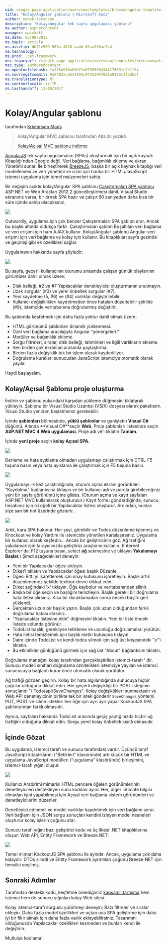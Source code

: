 ```yaml
---
uid: single-page-application/overview/templates/breezeangular-template
title: "Kolay/Angular şablonu | Microsoft Docs"
author: madskristensen
description: "Kolay/Angular tek sayfa uygulaması şablonu"
ms.author: aspnetcontent
manager: wpickett
ms.date: 03/08/2013
ms.topic: article
ms.assetid: db31e909-563a-4516-aadd-62aa210ac7e4
ms.technology: 
ms.prod: .net-framework
msc.legacyurl: /single-page-application/overview/templates/breezeangular-template
msc.type: authoredcontent
ms.openlocfilehash: faf28a510a83b7fa07585904344176601c2e1f34
ms.sourcegitcommit: 9a9483aceb34591c97451997036a9120c3fe2baf
ms.translationtype: MT
ms.contentlocale: tr-TR
ms.lasthandoff: 11/10/2017
---
```

<a name="breezeangular-template"></a>Kolay/Angular şablonu
====================
tarafından [Kristensen Mads](https://github.com/madskristensen)

> Kolay/Angular MVC şablonu tarafından Atla zil yazıldı
> 
> [Kolay/Açısal MVC şablonu indirme](https://go.microsoft.com/fwlink/?LinkId=286437)


[AngularJS](http://angularjs.org) tek sayfa uygulamaları (SPAs) oluşturmak için bir açık kaynak Kitaplığı'ndan Google değil. Veri bağlama, bağımlılık ekleme ve ekran Yönetimi sunar. İle birleştirerek [BreezeJS](http://www.breezejs.com/?utm_source=ms-spa), başka bir açık kaynak kitaplığı veri modellemesi ve veri yönetimi ve sizin için harika bir HTML/JavaScript istemci uygulama için temel malzemeleri sahip.

Bir değişim açıktır kolay/Angular SPA şablonu [Çakıştırmaları SPA şablonu](../introduction/knockoutjs-template.md) ASP.NET ve Web Araçları 2012.2 güncelleştirmesi dahil. Visual Studio ekranınız varsa, bir örnek SPA hazır ve çalışır 60 saniyeden daha kısa bir süre içinde sahip olacaksınız.

![](http://www.breezejs.com/sites/all/images/spa-template/NgRunningTodoPage.png)

Outwardly, uygulama için çok benzer Çakıştırmaları SPA şablon arar. Ancak bu başlık altında oldukça farklı. Çakıştırmaları şablon Boşaltılan veri bağlama ve veri erişimi için ham AJAX kullanır. Kolay/Angular şablonu Angular veri erişimi için veri bağlama ve kolay için kullanır. Bu kitaplıkları sayfa gezintisi ve geçmişi gibi ek özellikleri sağlar.

Uygulamanın hakkında sayfa şöyledir:

![](http://www.breezejs.com/sites/all/images/spa-template/NgRunningAboutPage.png)

Bu sayfa, geçerli kullanıcının oturumu sırasında çalışan günlük olaylarının görüntüler dahil olmak üzere:

- Disk belleği. #2 ve #7 Yapılacaklar denetleyicisi oluşturmanın unutmayın.
- Uzak sorgular (#3) ve yerel önbellek sorgular (#7).
- Yeni kaydetme (5, #6) ve (#4) varlıklar değiştirilebilir.
- Kullanıcı değişiklikleri kaydetmeden önce hataları düzeltebilir şekilde (#9), istemcide veritabanına doğrulanmış değiştirir.

Bu şablonda keşfetmek için daha fazla yoktur dahil olmak üzere:

- HTML görünümü şablonları dinamik yüklenmesi.
- Özel veri bağlama aracılığıyla Angular "yönergeleri."
- Modüler ve bağımlılık ekleme.
- Sorgu filtreleri, sıralar, disk belleği, tahminleri ve ilgili varlıkların ekleme.
- Veri birden çok ekranları arasında paylaştırma.
- Birden fazla değişiklik tek bir işlem olarak kaydediliyor.
- Doğrulama kuralları sunucudan JavaScript istemciye otomatik olarak yayılır.

Haydi başlayalım.

## <a name="create-a-breezeangular-template-project"></a>Kolay/Açısal Şablonu proje oluşturma

İndirin ve şablonu yukarıdaki karşıdan yükleme düğmesini tıklatarak yükleyin. Şablonu bir Visual Studio Uzantısı (VSIX) dosyası olarak paketlenir. Visual Studio yeniden başlatmanız gerekebilir.

İçinde **şablonları** bölmesinde, **yüklü şablonlar** ve genişletin **Visual C#** düğümü. Altında **Visual C#**seçin **Web**. Proje şablonları listesinde seçin **ASP.NET MVC 4 Web uygulaması**. Proje adı ve'ı tıklatın **Tamam**.

İçinde **yeni proje** seçin **kolay Açısal SPA**.

![](http://www.breezejs.com/sites/all/images/spa-template/SelectBreezeNgSpaTemplate.png)

Derleme ve hata ayıklama olmadan uygulamayı çalıştırmak için CTRL-F5 tuşuna basın veya hata ayıklama ile çalıştırmak için F5 tuşuna basın.

![](http://www.breezejs.com/sites/all/images/spa-template/ZephyrLogin.png)

Uygulamayı ilk kez çalıştırdığında, oturum açma ekranı görüntüler. "Kaydolma" bağlantısına tıklayın ve bir kullanıcı adı ve parola girebileceğiniz yeni bir sayfa görünümü içine glides. (Oturum açma ve kayıt sayfaları ASP.NET MVC kullanılarak oluşturulur.) Kayıt formu gönderdiğinde, sunucu, hesabınız için iki öğeli bir Yapılacaklar listesi oluşturur. Ardından, bunları size sarı bir not üzerinde gösterir.

![](http://www.breezejs.com/sites/all/images/spa-template/TodoList.png)

Artık, kara SPA bulunur. Her şeyi, görebilir ve Todos düzenleme işlenmiş ve Knockout ve kolay Yardım ile istemcide yönetilen karşılaşırsınız. Uygulama bir kullanıcı olarak keşfedin... Ancak bir geliştiricinin göz. Ağ trafiğini yakalamak için tarayıcınızda geliştirici araçlarını kullanın. (Internet Explorer'da: F12 tuşuna basın, select **ağ** sekmesine ve tıklayın **Yakalamayı Başlat**.) Şimdi aşağıdakileri deneyin:

- Yeni bir Yapılacaklar öğesi ekleyin.
- Etiket'i tıklatın ve Yapılacaklar öğesi başlık Düzenle
- Öğesi Bitti'yi işaretlemek için onay kutusunu işaretleyin. Başlık artık düzenlenemez şekilde textbox devre dikkat edin.
- Etiket sağındaki 'x' tıklayın. Öğe kaybolur ve veritabanından silinir.
- Başka bir öğe seçin ve başlığını temizleyin. Başlık gerekli bir doğrulama hata iletisi alırsınız. Kısa bir duraklamadan sonra önceki başlık geri yüklendi.
- Gerçekten uzun bir başlık yazın. Başlık çok uzun olduğundan farklı doğrulama hatası alırsınız.
- "Yapılacaklar listesine ekle" düğmesini tıklatın. Yeni bir liste önceki listede solunda görünür.
- TodoList başlık, gerekliyse tetikleme ve uzunluğu doğrulamaları yürütün.
- Hata iletisi temizlemek için başlık metin kutusuna tıklayın.
- Daire içinde TodoList ve kendi todos silmek için sağ üst köşesindeki "x"'i tıklatın.
- Bu etkinlikler günlüğünü görmek için sağ üst "About" bağlantısını tıklatın.

Doğrulama mantığını kolay tarafından gerçekleştirilen istemci-tarafı ' dir. Sunucu modeli sınıfları doğrulama öznitelikleri istemciye yayılan ve istemci sunucusuyla bağlantı kurar önce otomatik olarak yürütülür.

Ağ trafiği gözden geçirin. Kolay bir hata algılandığında sunucuya hiçbir çağrılar olduğunu dikkat edin. Her geçerli değişikliği bir POST isteğinin sonuçlandı "/ Todo/api/SaveChanges". Kolay değişiklikleri sunmaktadır ve Web API denetleyicinin birlikte tek bir istek gönderir `SaveChanges` yöntemi. PUT, POST ve silme istekleri her öğe için ayrı ayrı yapar KockoutJS SPA şablonundan farklı olmasıdır.

Ayrıca, sayfaları hakkında TodoList arasında geçiş yaptığınızda hiçbir ağ trafiğini olduğuna dikkat edin. Sorgu yerel kolay önbellek kısıtlı olmasıdır.

## <a name="peek-inside"></a>İçinde Gözat

Bu uygulama, istemci tarafı ve sunucu tarafındaki vardır. Üçüncü taraf JavaScript kitaplıklarını ("Betikleri" klasöründe) artı küçük bir HTML ve uygulama JavaScript modülleri ("uygulama" klasöründe) birleşimini, istemci-tarafı yığını oluşur.

![](http://www.breezejs.com/sites/all/images/spa-template/NgClientArchitecture2.png)

Kullanıcı Arabirimi mimarisi HTML pencere öğeleri görünümlerinin denetleyicileri destekleyen sunu koddan ayırır. Her, diğer intimate bilgisi olmadan işini yapabilmesi için Açısal veri bağlama sistem görünümleri ve denetleyicilerini düzenler.

Denetleyici edinmeli ve model varlıklar kaydetmek için veri bağlamı sorar. Veri bağlamı için JSON sorgu sonuçları kendini izleyen model nesneleri oluşturur kolay işlerin çoğunu atar.

Sunucu tarafı yığını bazı geliştirici kodu ve üç ilkesi .NET kitaplıklarına oluşur: Web API, Entity Framework ve Breeze.NET:

![](http://www.breezejs.com/sites/all/images/spa-template/ServerArchitecture.png)

Temel mimari KockoutJS SPA şablonu ile aynıdır. Ancak, uygulama çok daha kolaydır: DTOs silindi ve Entity Framework ayrıntıları çoğunu Breeze.NET için temsilci seçilmiş.

## <a name="next-steps"></a>Sonraki Adımlar

Tarafından destekli kodu, keşfetme önerdiğimiz [kapsamlı tartışma](http://www.breezejs.com/ng-spa-template?utm_source=ms-spa) hem istemci hem de sunucu yığınları kolay Web sitesi.

Kolay istemci-tarafı sorgusu yürütmeyi deneyin; Bazı filtreler ve sıralar ekleyin. Daha fazla model özellikleri ve uçtan uca SPA geliştirme için daha iyi bir fikir almak için daha fazla varlık ekleyebilirsiniz. Tasarımını olduğunuzda Yapılacaklar özellikleri kesmeden ve bunları kendi ile değiştirin.

Mutluluk kodlama!
